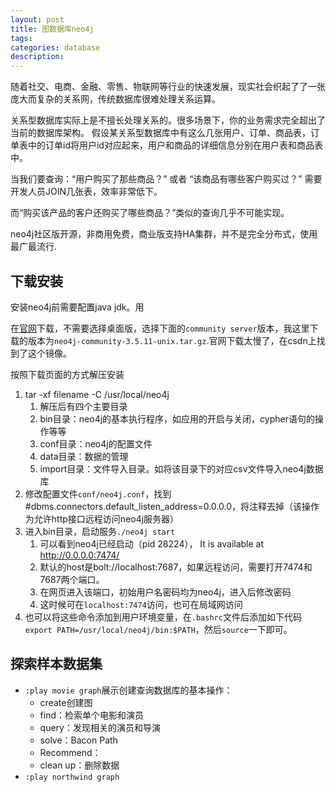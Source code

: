 ```yaml
---
layout: post
title: 图数据库neo4j
tags:
categories: database
description: 
---
```


随着社交、电商、金融、零售、物联网等行业的快速发展，现实社会织起了了一张庞大而复杂的关系网，传统数据库很难处理关系运算。

关系型数据库实际上是不擅长处理关系的。很多场景下，你的业务需求完全超出了当前的数据库架构。
假设某关系型数据库中有这么几张用户、订单、商品表，订单表中的订单id将用户id对应起来，用户和商品的详细信息分别在用户表和商品表中。

当我们要查询：“用户购买了那些商品？” 或者 “该商品有哪些客户购买过？” 需要开发人员JOIN几张表，效率非常低下。

而“购买该产品的客户还购买了哪些商品？”类似的查询几乎不可能实现。

neo4j社区版开源，非商用免费，商业版支持HA集群，并不是完全分布式，使用最广最流行.

## 下载安装

安装neo4j前需要配置java jdk。用

在[官网](https://neo4j.com/download-center/#enterprise)下载，不需要选择桌面版，选择下面的`community server`版本，我这里下载的版本为`neo4j-community-3.5.11-unix.tar.gz`.官网下载太慢了，在csdn上找到了这个镜像。

按照下载页面的方式解压安装
1. tar -xf filename -C /usr/local/neo4j
   1. 解压后有四个主要目录
   2. bin目录：neo4j的基本执行程序，如应用的开启与关闭，cypher语句的操作等等
   3. conf目录：neo4j的配置文件
   4. data目录：数据的管理
   5. import目录：文件导入目录。如将该目录下的对应csv文件导入neo4j数据库
2. 修改配置文件`conf/neo4j.conf`，找到#dbms.connectors.default_listen_address=0.0.0.0，将注释去掉（该操作为允许http接口远程访问neo4j服务器）
3. 进入bin目录，启动服务`./neo4j start`
   1. 可以看到neo4j已经启动（pid 28224）， It is available at http://0.0.0.0:7474/
   2. 默认的host是bolt://localhost:7687，如果远程访问，需要打开7474和7687两个端口。
   3. 在网页进入该端口，初始用户名密码均为neo4j，进入后修改密码
   4. 这时候可在`localhost:7474`访问，也可在局域网访问
4. 也可以将这些命令添加到用户环境变量，在`.bashrc`文件后添加如下代码`export PATH=/usr/local/neo4j/bin:$PATH`，然后`source`一下即可。

## 探索样本数据集

* `:play movie graph`展示创建查询数据库的基本操作：
  * create创建图
  * find：检索单个电影和演员
  * query：发现相关的演员和导演
  * solve：Bacon Path
  * Recommend：
  * clean up：删除数据
* `:play northwind graph`